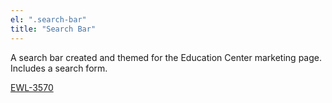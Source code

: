 ```yaml
---
el: ".search-bar"
title: "Search Bar"
---
```


A search bar created and themed for the Education Center marketing page. Includes a search form.

[EWL-3570](https://issues.ama-assn.org/browse/EWL-3570)